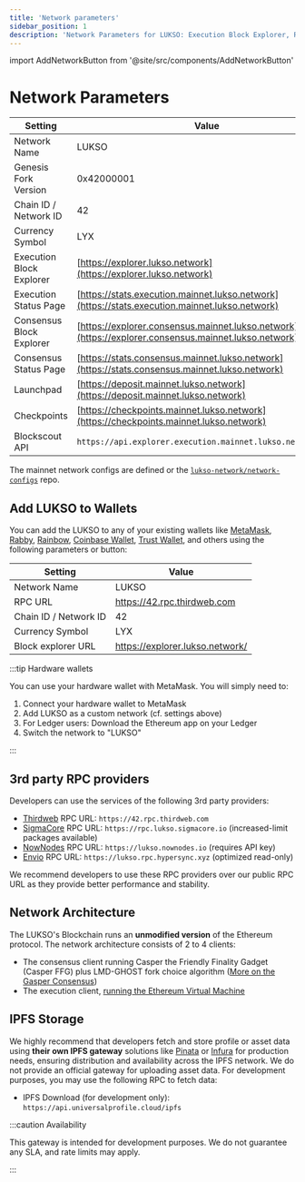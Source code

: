 ```yaml
---
title: 'Network parameters'
sidebar_position: 1
description: 'Network Parameters for LUKSO: Execution Block Explorer, RPC providers, Chain ID.'
---
```


import AddNetworkButton from '@site/src/components/AddNetworkButton'

# Network Parameters

| Setting                  | Value                                                                                                |
| ------------------------ | ---------------------------------------------------------------------------------------------------- |
| Network Name             | LUKSO                                                                                                |
| Genesis Fork Version     | 0x42000001                                                                                           |
| Chain ID / Network ID    | 42                                                                                                   |
| Currency Symbol          | LYX                                                                                                  |
| Execution Block Explorer | [https://explorer.lukso.network](https://explorer.lukso.network)                                     |
| Execution Status Page    | [https://stats.execution.mainnet.lukso.network](https://stats.execution.mainnet.lukso.network)       |
| Consensus Block Explorer | [https://explorer.consensus.mainnet.lukso.network](https://explorer.consensus.mainnet.lukso.network) |
| Consensus Status Page    | [https://stats.consensus.mainnet.lukso.network](https://stats.consensus.mainnet.lukso.network)       |
| Launchpad                | [https://deposit.mainnet.lukso.network](https://deposit.mainnet.lukso.network)                       |
| Checkpoints              | [https://checkpoints.mainnet.lukso.network](https://checkpoints.mainnet.lukso.network)               |
| Blockscout API           | `https://api.explorer.execution.mainnet.lukso.network/api`                                           |

The mainnet network configs are defined or the [`lukso-network/network-configs`](https://github.com/lukso-network/network-configs/tree/main/mainnet/shared) repo.

## Add LUKSO to Wallets

You can add the LUKSO to any of your existing wallets like [MetaMask](https://metamask.io/), [Rabby](https://rabby.io/), [Rainbow](https://rainbow.me/), [Coinbase Wallet](https://www.coinbase.com/de/wallet), [Trust Wallet](https://trustwallet.com/de), and others using the following parameters or button:

| Setting               | Value                           |
| --------------------- | ------------------------------- |
| Network Name          | LUKSO                           |
| RPC URL               | https://42.rpc.thirdweb.com     |
| Chain ID / Network ID | 42                              |
| Currency Symbol       | LYX                             |
| Block explorer URL    | https://explorer.lukso.network/ |

<AddNetworkButton networkName="mainnet"/>

:::tip Hardware wallets

You can use your hardware wallet with MetaMask. You will simply need to:

1. Connect your hardware wallet to MetaMask
2. Add LUKSO as a custom network (cf. settings above)
3. For Ledger users: Download the Ethereum app on your Ledger
4. Switch the network to "LUKSO"

:::

## 3rd party RPC providers

Developers can use the services of the following 3rd party providers:

- [Thirdweb](https://thirdweb.com/) RPC URL: `https://42.rpc.thirdweb.com`
- [SigmaCore](https://sigmacore.io) RPC URL: `https://rpc.lukso.sigmacore.io` (increased-limit packages available)
- [NowNodes](https://nownodes.io/) RPC URL: `https://lukso.nownodes.io` (requires API key)
- [Envio](https://envio.dev/) RPC URL: `https://lukso.rpc.hypersync.xyz` (optimized read-only)

We recommend developers to use these RPC providers over our public RPC URL as they provide better performance and stability.

## Network Architecture

The LUKSO's Blockchain runs an **unmodified version** of the Ethereum protocol. The network architecture consists of 2 to 4 clients:

- The consensus client running Casper the Friendly Finality Gadget (Casper FFG) plus LMD-GHOST fork choice algorithm ([More on the Gasper Consensus](https://ethereum.org/en/developers/docs/consensus-mechanisms/pos/gasper/))
- The execution client, [running the Ethereum Virtual Machine](https://ethereum.org/en/developers/docs/ethereum-stack/)

## IPFS Storage

We highly recommend that developers fetch and store profile or asset data using **their own IPFS gateway** solutions like [Pinata](https://docs.pinata.cloud/docs/welcome-to-pinata) or [Infura](https://docs.infura.io/networks/ipfs) for production needs, ensuring distribution and availability across the IPFS network. We do not provide an official gateway for uploading asset data. For development purposes, you may use the following RPC to fetch data:

- IPFS Download (for development only): `https://api.universalprofile.cloud/ipfs`

:::caution Availability

This gateway is intended for development purposes. We do not guarantee any SLA, and rate limits may apply.

:::
